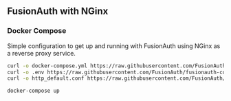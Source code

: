 ## FusionAuth with NGinx

### Docker Compose

Simple configuration to get up and running with FusionAuth using NGinx as a reverse proxy service.

```bash
curl -o docker-compose.yml https://raw.githubusercontent.com/FusionAuth/fusionauth-containers/master/docker/fusionauth-nginx/postgresql/docker-compose.yml
curl -o .env https://raw.githubusercontent.com/FusionAuth/fusionauth-containers/master/docker/fusionauth-nginx/postgresql/.env
curl -o http_default.conf https://raw.githubusercontent.com/FusionAuth/fusionauth-containers/master/docker/fusionauth-nginx/postgresql/http_default.conf

docker-compose up
```